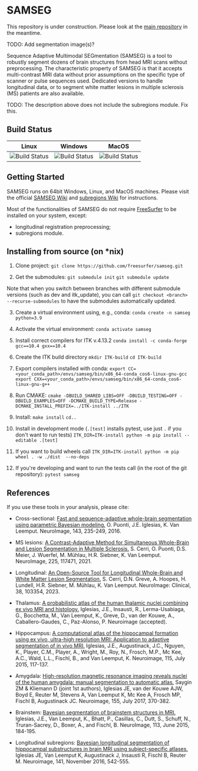 # SAMSEG

This repository is under construction. Please look at the [main repository](https://github.com/freesurfer/freesurfer) in the meantime.

TODO: Add segmentation image(s)?

Sequence Adaptive Multimodal SEGmentation (SAMSEG) is a tool to robustly segment dozens of brain structures from head MRI scans without preprocessing. The characteristic property of SAMSEG is that it accepts multi-contrast MRI data without prior assumptions on the specific type of scanner or pulse sequences used. Dedicated versions to handle longitudinal data, or to segment white matter lesions in multiple sclerosis (MS) patients are also available.

TODO: The description above does not include the subregions module. Fix this.

## Build Status

| Linux   | Windows    | MacOS |
|---------|------------|-----|
| ![Build Status](https://github.com/freesurfer/samseg/actions/workflows/linux.yml/badge.svg) | ![Build Status](https://github.com/freesurfer/samseg/actions/workflows/windows.yml/badge.svg) | ![Build Status](https://github.com/freesurfer/samseg/actions/workflows/macos.yml/badge.svg) |

## Getting Started

SAMSEG runs on 64bit Windows, Linux, and MacOS machines. Please visit the official [SAMSEG Wiki](https://surfer.nmr.mgh.harvard.edu/fswiki/Samseg) and [subregions Wiki](https://surfer.nmr.mgh.harvard.edu/fswiki/SubregionSegmentation) for instructions.

Most of the functionalities of SAMSEG do not require [FreeSurfer](https://freesurfer.net/) to be installed on your system, except:
- longitudinal registration preprocessing;
- subregions module.

## Installing from source (on *nix)

1. Clone project: `git clone https://github.com/freesurfer/samseg.git` 

2. Get the submodules: 
`git submodule init`
`git submodule update`

Note that when you switch between branches with different submodule versions (such as dev and itk_update), you can call `git checkout <branch> --recurse-submodules` to have the submodules automatically updated.

3. Create a virtual environment using, e.g., conda:
`conda create -n samseg python=3.9`

4. Activate the virtual environment:
`conda activate samseg`

5. Install correct compilers for ITK v.4.13.2
`conda install -c conda-forge gcc==10.4 gxx==10.4`

6. Create the ITK build directory
`mkdir ITK-build`
`cd ITK-build`

7. Export compilers installed with conda:
`export CC=<your_conda_path>/envs/samseg/bin/x86_64-conda_cos6-linux-gnu-gcc `
`export CXX=<your_conda_path>/envs/samseg/bin/x86_64-conda_cos6-linux-gnu-g++ `

8. Run CMAKE:
`cmake -DBUILD_SHARED_LIBS=OFF -DBUILD_TESTING=OFF -DBUILD_EXAMPLES=OFF -DCMAKE_BUILD_TYPE=Release -DCMAKE_INSTALL_PREFIX=../ITK-install ../ITK`
        
9. Install:
`make install`
`cd..`

10. Install in development mode (`.[test]` installs pytest, use just `.` if you don't want to run tests)
`ITK_DIR=ITK-install python -m pip install --editable .[test]`

11. If you want to build wheels call
`ITK_DIR=ITK-install python -m pip wheel . -w ./dist  --no-deps`

12. If you're developing and want to run the tests call (in the root of the git repository):
`pytest samseg`

## References 

If you use these tools in your analysis, please cite:

- Cross-sectional: [Fast and sequence-adaptive whole-brain segmentation using parametric Bayesian modeling.](https://www.sciencedirect.com/science/article/pii/S1053811916304724) O. Puonti, J.E. Iglesias, K. Van Leemput. NeuroImage, 143, 235-249, 2016.

- MS lesions: [A Contrast-Adaptive Method for Simultaneous Whole-Brain and Lesion Segmentation in Multiple Sclerosis.](https://www.sciencedirect.com/science/article/pii/S1053811920309563) S. Cerri, O. Puonti, D.S. Meier, J. Wuerfel, M. Mühlau, H.R. Siebner, K. Van Leemput. NeuroImage, 225, 117471, 2021.

- Longitudinal: [An Open-Source Tool for Longitudinal Whole-Brain and White Matter Lesion Segmentation.](https://www.sciencedirect.com/science/article/pii/S2213158223000438) S. Cerri, D.N. Greve, A. Hoopes, H. Lundell, H.R. Siebner, M. Mühlau, K. Van Leemput. NeuroImage: Clinical, 38, 103354, 2023.

- Thalamus: [A probabilistic atlas of the human thalamic nuclei combining ex vivo MRI and histology.](https://www.sciencedirect.com/science/article/pii/S1053811918307109) Iglesias, J.E., Insausti, R., Lerma-Usabiaga, G., Bocchetta, M., Van Leemput, K., Greve, D., van der Kouwe, A., Caballero-Gaudes, C., Paz-Alonso, P. Neuroimage (accepted).

- Hippocampus: [A computational atlas of the hippocampal formation using ex vivo, ultra-high resolution MRI: Application to adaptive segmentation of in vivo MRI.](https://www.sciencedirect.com/science/article/pii/S1053811915003420) Iglesias, J.E., Augustinack, J.C., Nguyen, K., Player, C.M., Player, A., Wright, M., Roy, N., Frosch, M.P., Mc Kee, A.C., Wald, L.L., Fischl, B., and Van Leemput, K. Neuroimage, 115, July 2015, 117-137.

- Amygdala: [High-resolution magnetic resonance imaging reveals nuclei of the human amygdala: manual segmentation to automatic atlas.](https://www.sciencedirect.com/science/article/abs/pii/S1053811917303427) Saygin ZM & Kliemann D (joint 1st authors), Iglesias JE, van der Kouwe AJW, Boyd E, Reuter M, Stevens A, Van Leemput K, Mc Kee A, Frosch MP, Fischl B, Augustinack JC. Neuroimage, 155, July 2017, 370-382.

- Brainstem: [Bayesian segmentation of brainstem structures in MRI.](https://www.sciencedirect.com/science/article/pii/S1053811915001895) Iglesias, J.E., Van Leemput, K., Bhatt, P., Casillas, C., Dutt, S., Schuff, N., Truran-Sacrey, D., Boxer, A., and Fischl, B. NeuroImage, 113, June 2015, 184-195.

- Longitudinal subregions: [Bayesian longitudinal segmentation of hippocampal substructures in brain MRI using subject-specific atlases.](https://www.sciencedirect.com/science/article/pii/S1053811916303275) Iglesias JE, Van Leemput K, Augustinack J, Insausti R, Fischl B, Reuter M. Neuroimage, 141, November 2016, 542-555.
